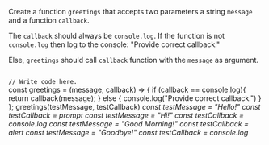 Create a function `greetings`
that accepts two parameters
a string `message` and a
function `callback`.

The `callback` should always be
`console.log`. If the function
is not `console.log` then log
to the console: 
"Provide correct callback."

Else, `greetings` should call
`callback` function with
the `message` as argument.

<codeblock language="javascript" type="exercise" testMode="multipleInput">
<code>
// Write code here.
</code>
<solution>
const greetings = (message, callback) => {
  if (callback == console.log){
    return callback(message);
  } else {
    console.log("Provide correct callback.")
  }
};
</solution>
<testcases>
<caller>
greetings(testMessage, testCallback)
</caller>
<testcase>
<i>
const testMessage = "Hello!"
const testCallback = prompt
</i>
</testcase>
<testcase>
<i>
const testMessage = "Hi!"
const testCallback = console.log
</i>
</testcase>
<testcase>
<i>
const testMessage = "Good Morning!"
const testCallback = alert
</i>
</testcase>
<testcase>
<i>
const testMessage = "Goodbye!"
const testCallback = console.log
</i>
</testcase>
</testcases>
</codeblock>
